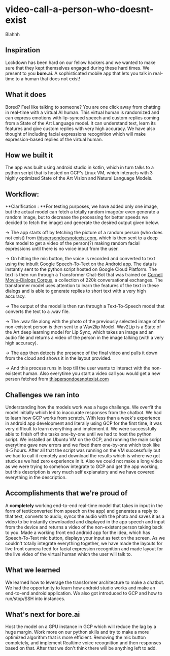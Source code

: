 # video-call-a-person-who-doesnt-exist
Blahhh
## Inspiration
Lockdown has been hard on our fellow hackers and we wanted to make sure that they kept themselves engaged during these hard times. We present to you **bore.ai**. A sophisticated mobile app that lets you talk in real-time to a human that does not exist! 

## What it does
Bored? Feel like talking to someone? You are one click away from chatting in real-time with a virtual AI human.
This virtual human is randomized and can express emotions with lip-synced speech and custom replies coming from a State of the Art Language model. It can understand text, learn its features and give custom replies with very high accuracy. We have also thought of including facial expressions recognition which will make expression-based replies of the virtual human.

## How we built it
The app was built using android studio in kotlin, which in turn talks to a python script that is hosted on GCP's Linux VM, which interacts with 3 highly optimized State of the Art Vision and Natural Language Models. 

## Workflow:
**Clarification : **For testing purposes, we have added only one image, but the actual model can fetch a totally random image(or even generate a random image, but to decrease the processing for better speeds we decided to fetch the image) and generate the desired output given below.

-> The app starts off by fetching the picture of a random person (who does not exist) from [thispersondoesnotexist.com](https://thispersondoesnotexist.com), which is then sent to a deep fake model to get a video of the person(?) making random facial expressions until there is no voice input from the user.

-> On hitting the mic button, the voice is recorded and converted to text using the inbuilt Google Speech-To-Text on the Android app. The data is instantly sent to the python script hosted on Google Cloud Platform. 
The text is then run through a Transformer Chat-Bot that was trained on [Cornell Movie-Dialogs Corpus](https://www.cs.cornell.edu/~cristian/Cornell_Movie-Dialogs_Corpus.html), a collection of 220k conversational exchanges. The transformer model uses attention to learn the features of the text in these dialogs and is able to generate replies to short text with a very high accuracy.

-> The output of the model is then run through a Text-To-Speech model that converts the text to a .wav file.

-> The .wav file along with the photo of the previously selected image of the non-existent person is then sent to a Wav2lip Model. Wav2Lip is a State of the Art deep learning model for Lip Sync, which takes an image and an audio file and returns a video of the person in the image talking (with a very high accuracy). 

-> The app then detects the presence of the final video and pulls it down from the cloud and shows it in the layout provided.

-> And this process runs in loop till the user wants to interact with the non-existent human. Also everytime you start a video call you would get a new person fetched from [thispersondoesnotexist.com](https://thispersondoesnotexist.com)

## Challenges we ran into
Understanding how the models work was a huge challenge. We overfit the model initially which led to inaccurate responses from the chatbot. We had to learn how GCP works from scratch. With less than a week's experience in android app development and literally using GCP for the first time, it was very difficult to learn everything and implement it. We were successfully able to finish off the tasks one-by-one until we had to host the python script. We installed an Ubuntu VM on the GCP, and running the main script everytime gave new errors and we fixed them one-by-one which took like 4-5 hours. After all that the script was running on the VM successfully but we had to call it remotely and download the results which is where we got stuck as we had zero experience in it.
Also we could not make a long video as we were trying to somehow integrate to GCP and get the app working, but this description is very much self explanatory and we have covered everything in the description.

## Accomplishments that we're proud of
A **completely** working end-to-end real-time model that takes in input in the form of text(converted from speech on the app) and generates a reply to that text, converts to audio, syncs the audio with the photo and saves it as a video to be instantly downloaded and displayed in the app
speech and input from the device and returns a video of the non-existent person taking back to you. 
Made a working front end android app for the idea, which has Speech-To-Text mic button, displays your input as text on the screen. As we couldn't totally integrate everything together, we have made the layouts for live front camera feed for facial expression recognition and made layout for the live video of the virtual human which the user will talk to.

## What we learned
We learned how to leverage the transformer architecture to make a chatbot. We had the opportunity to learn how android studio works and make an end-to-end android application. We also got introduced to GCP and how to run/stop/SSH into instances.

## What's next for bore.ai
Host the model on a GPU instance in GCP which will reduce the lag by a huge margin. Work more on our python skills and try to make a more optimized algorithm that is more efficient. Removing the mic button completely, and implement Realtime voice recognition and then responses based on that. After that we don't think there will be anything left to add.
